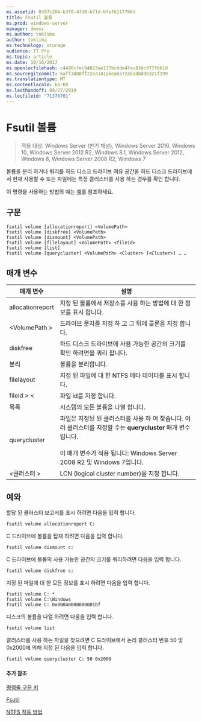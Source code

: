 ```yaml
---
ms.assetid: 0397c204-b3f8-4fd8-b71d-b7efb117766d
title: Fsutil 볼륨
ms.prod: windows-server
manager: dmoss
ms.author: toklima
author: toklima
ms.technology: storage
audience: IT Pro
ms.topic: article
ms.date: 10/16/2017
ms.openlocfilehash: c4496cfec94823ae177bc6de4fac83dc977fb61d
ms.sourcegitcommit: 6aff3d88ff22ea141a6ea6572a5ad8dd6321f199
ms.translationtype: MT
ms.contentlocale: ko-KR
ms.lasthandoff: 09/27/2019
ms.locfileid: "71376701"
---
```

# <a name="fsutil-volume"></a>Fsutil 볼륨
>적용 대상: Windows Server (반기 채널), Windows Server 2016, Windows 10, Windows Server 2012 R2, Windows 8.1, Windows Server 2012, Windows 8, Windows Server 2008 R2, Windows 7

볼륨을 분리 하거나 쿼리를 하드 디스크 드라이브 여유 공간을 하드 디스크 드라이브에서 현재 사용할 수 또는 파일에는 특정 클러스터를 사용 하는 경우를 확인 합니다.

이 명령을 사용하는 방법의 예는 [예](#BKMK_examples)를 참조하세요.

## <a name="syntax"></a>구문

```
fsutil volume [allocationreport] <VolumePath>
fsutil volume [diskfree] <VolumePath>
fsutil volume [dismount] <VolumePath>
fsutil volume [filelayout] <VolumePath> <fileid>
fsutil volume [list]
fsutil volume [querycluster] <VolumePath> <Cluster> [<Cluster>] … …
```

## <a name="parameters"></a>매개 변수

|매개 변수|설명|
|-------------|---------------|
|allocationreport|지정 된 볼륨에서 저장소를 사용 하는 방법에 대 한 정보를 표시 합니다.|
|\<VolumePath >|드라이브 문자를 지정 하 고 그 뒤에 콜론을 지정 합니다.|
|diskfree|하드 디스크 드라이브에 사용 가능한 공간의 크기를 확인 하려면을 쿼리 합니다.|
|분리|볼륨을 분리합니다.|
|filelayout|지정 된 파일에 대 한 NTFS 메타 데이터를 표시 합니다.|
|fileid > \<|파일 id를 지정 합니다.|
|목록|시스템의 모든 볼륨을 나열 합니다.|
|querycluster|파일은 지정된 된 클러스터를 사용 하 여 찾습니다. 여러 클러스터를 지정할 수는 **querycluster** 매개 변수입니다.<br /><br />이 매개 변수가 적용 됩니다: Windows Server 2008 R2 및 Windows 7입니다.|
|\<클러스터 >|LCN (logical cluster number)을 지정 합니다.|

## <a name="BKMK_examples"></a>예와
할당 된 클러스터 보고서를 표시 하려면 다음을 입력 합니다.

```
fsutil volume allocationreport C:
```

C 드라이브에 볼륨을 탑재 하려면 다음을 입력 합니다.

```
fsutil volume dismount c:
```

C 드라이브에 볼륨의 사용 가능한 공간의 크기를 쿼리하려면 다음을 입력 합니다.

```
fsutil volume diskfree c:
```

지정 된 파일에 대 한 모든 정보를 표시 하려면 다음을 입력 합니다.

```
fsutil volume C: *
fsutil volume C:\Windows
fsutil volume C: 0x00040000000001bf
```

디스크의 볼륨을 나열 하려면 다음을 입력 합니다.

```
fsutil volume list
```

클러스터를 사용 하는 파일을 찾으려면 C 드라이브에서 논리 클러스터 번호 50 및 0x2000에 의해 지정 된 다음을 입력 합니다.

```
fsutil volume querycluster C: 50 0x2000
```

#### <a name="additional-references"></a>추가 참조
[명령줄 구문 키](Command-Line-Syntax-Key.md)

[Fsutil](Fsutil.md)

[NTFS 작동 방법](https://go.microsoft.com/fwlink/?LinkId=183396)


